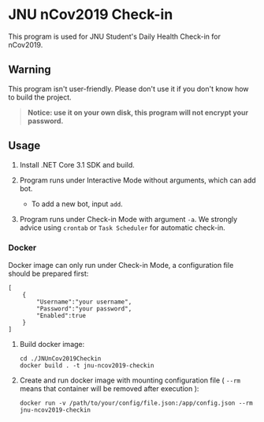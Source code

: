 # JNU nCov2019 Check-in

This program is used for JNU Student's Daily Health Check-in for nCov2019.

## Warning

This program isn't user-friendly. Please don't use it if you don't know how to build the project.

> **Notice: use it on your own disk, this program will not encrypt your password.**

## Usage

1. Install .NET Core 3.1 SDK and build.

2. Program runs under Interactive Mode without arguments, which can add bot.

    * To add a new bot, input ```add```.

3. Program runs under Check-in Mode with argument ```-a```. We strongly advice using ```crontab``` or ```Task Scheduler``` for automatic check-in.

### Docker

Docker image can only run under Check-in Mode, a configuration file should be prepared first:

```
[
    {
        "Username":"your username",
        "Password":"your password",
        "Enabled":true
    }
]
```

1. Build docker image:

    ```
    cd ./JNUnCov2019Checkin
    docker build . -t jnu-ncov2019-checkin
    ```

2. Create and run docker image with mounting configuration file ( ```--rm``` means that container will be removed after execution ):

    ```
    docker run -v /path/to/your/config/file.json:/app/config.json --rm jnu-ncov2019-checkin
    ```
